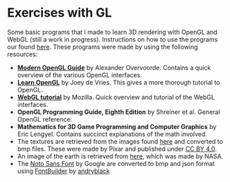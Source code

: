 #  Exercises with GL

Some basic programs that I made to learn 3D rendering with OpenGL and WebGL (still a work in progress). Instructions on how to use the programs our found [here](./INSTRUCTIONS.md). These programs were made by using the following resources:

- **[Modern OpenGL Guide](https://raw.githubusercontent.com/Overv/Open.GL/master/ebook/Modern%20OpenGL%20Guide.pdf)** by Alexander Overvoorde. Contains a quick overview of the various OpenGL interfaces.
- **[Learn OpenGL](https://learnopengl.com/)** by Joey de Vries. This gives a more thorough tutorial to OpenGL.
- **[WebGL tutorial](https://developer.mozilla.org/en-US/docs/Web/API/WebGL_API/Tutorial)** by Mozilla. Quick overview and tutorial of the WebGL interfaces.
- **OpenGL Programming Guide, Eighth Edition** by Shreiner et al. General OpenGL reference.
- **Mathematics for 3D Game Programming and Computer Graphics** by Eric Lengyel. Contains succinct explanations of the math involved.
- The textures are retrieved from the images found [here](https://renderman.pixar.com/pixar-one-twenty-eight) and converted to bmp files. These were made by Pixar and published under [CC BY 4.0](https://creativecommons.org/licenses/by/4.0/).
- An image of the earth is retrieved from [here](https://visibleearth.nasa.gov/images/73776/august-blue-marble-next-generation-w-topography-and-bathymetry), which was made by NASA.
- The [Noto Sans Font](https://fonts.google.com/specimen/Noto+Sans#standard-styles) by Google are converted to bmp and json format using [FontBuilder](https://github.com/andryblack/fontbuilder) by [andryblack](https://github.com/andryblack/)


